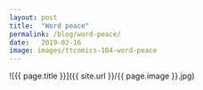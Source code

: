 ```yaml
---
layout: post
title:  "Word peace"
permalink: /blog/word-peace/
date:   2019-02-16
image: images/ttcomics-104-word-peace
---
```

![{{ page.title }}]({{ site.url }}/{{ page.image }}.jpg)

